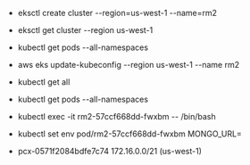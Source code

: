 - eksctl create cluster --region=us-west-1 --name=rm2
- eksctl get cluster --region us-west-1
- kubectl get pods --all-namespaces
- aws eks update-kubeconfig --region us-west-1 --name rm2
- kubectl get all
- kubectl get pods --all-namespaces
- kubectl exec -it rm2-57ccf668dd-fwxbm  -- /bin/bash
- kubectl set env pod/rm2-57ccf668dd-fwxbm MONGO_URL=





- pcx-0571f2084bdfe7c74	172.16.0.0/21 (us-west-1)